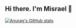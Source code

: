 ## Hi there. I'm Misrael 👋

[![Anurag's GitHub stats](https://github-readme-stats.vercel.app/api?username=misraeldev&show_icons=true)](https://github.com/misraeldev/github-readme-stats&show_icons=true)
